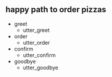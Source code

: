 ## happy path to order pizzas
* greet
  - utter_greet
* order
  - utter_order
* confirm
  - utter_confirm
* goodbye
  - utter_goodbye
